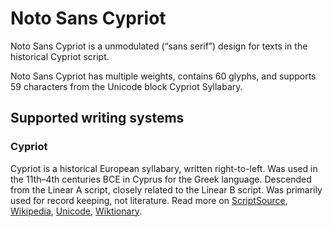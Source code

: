 
# Noto Sans Cypriot

Noto Sans Cypriot is a unmodulated (“sans serif”) design for texts in the historical Cypriot script. 

Noto Sans Cypriot has multiple weights, contains 60 glyphs, and supports 59 characters from the Unicode block Cypriot Syllabary.


## Supported writing systems


### Cypriot

Cypriot is a historical European syllabary, written right-to-left. Was used in the 11th–4th centuries BCE in Cyprus for the Greek language. Descended from the Linear A script, closely related to the Linear B script. Was primarily used for record keeping, not literature. Read more on [ScriptSource](https://scriptsource.org/scr/Cprt), [Wikipedia](https://en.wikipedia.org/wiki/ISO_15924:Cprt), [Unicode](https://www.unicode.org/versions/Unicode13.0.0/ch08.pdf#G26417), [Wiktionary](https://en.wiktionary.org/wiki/Category:Cypriot_script).

